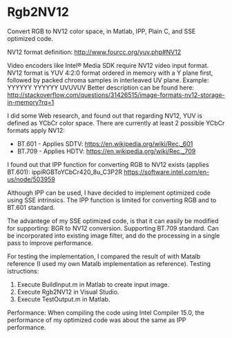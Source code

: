 # Rgb2NV12
Convert RGB to NV12 color space, in Matlab, IPP, Plain C, and SSE optimized code.

NV12 format definition: http://www.fourcc.org/yuv.php#NV12

Video encoders like Intel® Media SDK require NV12 video input format.
NV12 format is YUV 4:2:0 format ordered in memory with a Y plane first, followed by packed chroma samples in interleaved UV plane.
Example:
YYYYYY
YYYYYY
UVUVUV
Better description can be found here: http://stackoverflow.com/questions/31426515/image-formats-nv12-storage-in-memory?rq=1

I did some Web research, and found out that regarding NV12, YUV is defined as YCbCr color space. There are currently at least 2 possible YCbCr formats apply NV12:

- BT.601 - Applies SDTV: https://en.wikipedia.org/wiki/Rec._601
- BT.709 - Applies HDTV: https://en.wikipedia.org/wiki/Rec._709

I found out that IPP function for converting RGB to NV12 exists (applies BT.601):
ippiRGBToYCbCr420_8u_C3P2R
https://software.intel.com/en-us/node/503959

Although IPP can be used, I have decided to implement optimized code using SSE intrinsics.
The IPP function is limited for converting RGB and to BT.601 standard.

The advantege of my SSE optimized code, is that it can easily be modified for supporting:
BGR to NV12 conversion.
Supporting BT.709 standard.
Can be incorporated into existing image filter, and do the processing in a single pass to improve performance.

For testing the implementation, I compared the result of with Matalb reference (I used my own Matalb implementation as reference).
Testing istructions:
1. Execute BuildInput.m in Matlab to create input image.
2. Execute Rgb2NV12 in Visual Studio.
3. Execute TestOutput.m in Matlab.

Performance:
When compiling the code using Intel Compiler 15.0, the performance of my optimized code was about the same as IPP performance.
